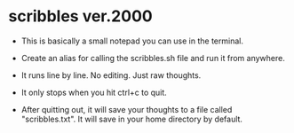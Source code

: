 # scribbles ver.2000
- This is basically a small notepad you can use in the terminal.
- Create an alias for calling the scribbles.sh file and run it from anywhere.

- It runs line by line. No editing. Just raw thoughts. 
- It only stops when you hit ctrl+c to quit.
- After quitting out, it will save your thoughts to a file called "scribbles.txt". It will save in your home directory by default.

